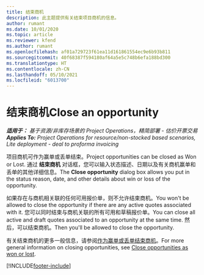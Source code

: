 ```yaml
---
title: 结束商机
description: 此主题提供有关结束项目商机的信息。
author: rumant
ms.date: 10/01/2020
ms.topic: article
ms.reviewer: kfend
ms.author: rumant
ms.openlocfilehash: af01a729723f61ea11d161861554ec9e6b93b811
ms.sourcegitcommit: 40f68387f594180af64a5e5c748b6efa188bd300
ms.translationtype: HT
ms.contentlocale: zh-CN
ms.lasthandoff: 05/10/2021
ms.locfileid: "6013700"
---
```

# <a name="close-an-opportunity"></a><span data-ttu-id="dca74-103">结束商机</span><span class="sxs-lookup"><span data-stu-id="dca74-103">Close an opportunity</span></span>

<span data-ttu-id="dca74-104">_**适用于：** 基于资源/非库存场景的 Project Operations，精简部署 - 估价开票交易_</span><span class="sxs-lookup"><span data-stu-id="dca74-104">_**Applies To:** Project Operations for resource/non-stocked based scenarios, Lite deployment - deal to proforma invoicing_</span></span>

<span data-ttu-id="dca74-105">项目商机可作为赢单或丢单结束。</span><span class="sxs-lookup"><span data-stu-id="dca74-105">Project opportunities can be closed as Won or Lost.</span></span> <span data-ttu-id="dca74-106">通过 **结束商机** 对话框，您可以输入状态描述、日期以及有关商机赢单和丢单的其他详细信息。</span><span class="sxs-lookup"><span data-stu-id="dca74-106">The **Close opportunity** dialog box allows you put in the status reason, date, and other details about win or loss of the opportunity.</span></span>

<span data-ttu-id="dca74-107">如果存在与商机相关联的任何可用报价单，则不允许结束商机。</span><span class="sxs-lookup"><span data-stu-id="dca74-107">You won't be allowed to close the opportunity if there are any active quotes associated with it.</span></span> <span data-ttu-id="dca74-108">您可以同时结束与商机关联的所有可用和草稿报价单。</span><span class="sxs-lookup"><span data-stu-id="dca74-108">You can close all active and draft quotes associated to an opportunity at the same time.</span></span> <span data-ttu-id="dca74-109">然后，可以结束商机。</span><span class="sxs-lookup"><span data-stu-id="dca74-109">Then you'll be allowed to close the opportunity.</span></span>

<span data-ttu-id="dca74-110">有关结束商机的更多一般信息，请参阅[作为赢单或丢单结束商机](/dynamics365/sales-enterprise/close-opportunity-won-lost-sales)。</span><span class="sxs-lookup"><span data-stu-id="dca74-110">For more general information on closing opportunities, see [Close opportunities as won or lost](/dynamics365/sales-enterprise/close-opportunity-won-lost-sales).</span></span>


[!INCLUDE[footer-include](../includes/footer-banner.md)]